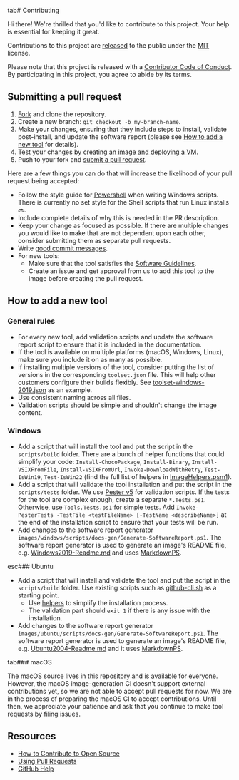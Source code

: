 tab# Contributing

[fork]: https://github.com/actions/runner-images/fork
[pr]: https://github.com//actions/runner-images/compare
[code-of-conduct]: CODE_OF_CONDUCT.md

Hi there! We're thrilled that you'd like to contribute to this project. Your help is essential for keeping it great.

Contributions to this project are [released](https://help.github.com/articles/github-terms-of-service/#6-contributions-under-repository-license) to the public under the [MIT](LICENSE.md) license.

Please note that this project is released with a [Contributor Code of Conduct][code-of-conduct]. By participating in this project, you agree to abide by its terms.

## Submitting a pull request

1. [Fork][fork] and clone the repository.
1. Create a new branch: `git checkout -b my-branch-name`.
1. Make your changes, ensuring that they include steps to install, validate post-install, and update the software report (please see [How to add a new tool](CONTRIBUTING.md#how-to-add-a-new-tool) for details).
1. Test your changes by [creating an image and deploying a VM](docs/create-image-and-azure-resources.md).
1. Push to your fork and [submit a pull request][pr].

Here are a few things you can do that will increase the likelihood of your pull request being accepted:

- Follow the style guide for [Powershell](https://github.com/PoshCode/PowerShellPracticeAndStyle) when writing Windows scripts. There is currently no set style for the Shell scripts that run Linux installs :soon:.
- Include complete details of why this is needed in the PR description.
- Keep your change as focused as possible. If there are multiple changes you would like to make that are not dependent upon each other, consider submitting them as separate pull requests.
- Write [good commit messages](http://tbaggery.com/2008/04/19/a-note-about-git-commit-messages.html).
- For new tools:
  - Make sure that the tool satisfies the [Software Guidelines](README.md#software-guidelines).
  - Create an issue and get approval from us to add this tool to the image before creating the pull request.

## How to add a new tool

### General rules

- For every new tool, add validation scripts and update the software report script to ensure that it is included in the documentation.
- If the tool is available on multiple platforms (macOS, Windows, Linux), make sure you include it on as many as possible.
- If installing multiple versions of the tool, consider putting the list of versions in the corresponding `toolset.json` file. This will help other customers configure their builds flexibly. See [toolset-windows-2019.json](images/windows/toolsets/toolset-2019.json) as an example.
- Use consistent naming across all files.
- Validation scripts should be simple and shouldn't change the image content.

### Windows

- Add a script that will install the tool and put the script in the `scripts/build` folder.
There are a bunch of helper functions that could simplify your code: `Install-ChocoPackage`, `Install-Binary`, `Install-VSIXFromFile`, `Install-VSIXFromUrl`, `Invoke-DownloadWithRetry`, `Test-IsWin19`, `Test-IsWin22` (find the full list of helpers in [ImageHelpers.psm1](images/windows/scripts/helpers/ImageHelpers.psm1)).
- Add a script that will validate the tool installation and put the script in the `scripts/tests` folder.
We use [Pester v5](https://github.com/pester/pester) for validation scripts. If the tests for the tool are complex enough, create a separate `*.Tests.ps1`. Otherwise, use `Tools.Tests.ps1` for simple tests.
Add `Invoke-PesterTests -TestFile <testFileName> [-TestName <describeName>]` at the end of the installation script to ensure that your tests will be run.
- Add changes to the software report generator `images/windows/scripts/docs-gen/Generate-SoftwareReport.ps1`. The software report generator is used to generate an image's README file, e.g. [Windows2019-Readme.md](images/windows/Windows2019-Readme.md) and uses [MarkdownPS](https://github.com/Sarafian/MarkdownPS).

esc### Ubuntu

- Add a script that will install and validate the tool and put the script in the `scripts/build` folder.
Use existing scripts such as [github-cli.sh](images/ubuntu/scripts/build/github-cli.sh) as a starting point.
  - Use [helpers](images/ubuntu/scripts/helpers/install.sh) to simplify the installation process.
  - The validation part should `exit 1` if there is any issue with the installation.
- Add changes to the software report generator `images/ubuntu/scripts/docs-gen/Generate-SoftwareReport.ps1`. The software report generator is used to generate an image's README file, e.g. [Ubuntu2004-Readme.md](images/ubuntu/Ubuntu2004-README.md) and it uses [MarkdownPS](https://github.com/Sarafian/MarkdownPS).

tab### macOS

The macOS source lives in this repository and is available for everyone. However, the macOS image-generation CI doesn't support external contributions yet, so we are not able to accept pull requests for now.
We are in the process of preparing the macOS CI to accept contributions. Until then, we appreciate your patience and ask that you continue to make tool requests by filing issues.

## Resources

- [How to Contribute to Open Source](https://opensource.guide/how-to-contribute/)
- [Using Pull Requests](https://help.github.com/articles/about-pull-requests/)
- [GitHub Help](https://help.github.com)
